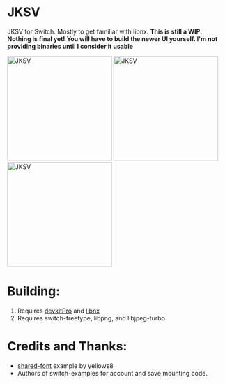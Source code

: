 # JKSV

JKSV for Switch. Mostly to get familiar with libnx. **This is still a WIP. Nothing is final yet!** **You will have to build the newer UI yourself. I'm not providing binaries until I consider it usable**

<img src="https://dl.dropboxusercontent.com/s/wk5igkkdt89ytob/JKSV.jpg" alt="JKSV" width="240"></img>
<img src="https://dl.dropboxusercontent.com/s/xaqycf724p8ut2n/JKSV_3.jpg" alt="JKSV" width="240"></img>
<img src="https://dl.dropboxusercontent.com/s/e5qvbiz88hsrtbc/JKSV_2.jpg" alt="JKSV" width="240"></img>


# Building:
1. Requires [devkitPro](https://devkitpro.org/) and [libnx](https://github.com/switchbrew/libnx)
2. Requires switch-freetype, libpng, and libjpeg-turbo

# Credits and Thanks:
* [shared-font](https://github.com/switchbrew/switch-portlibs-examples) example by yellows8
* Authors of switch-examples for account and save mounting code.
